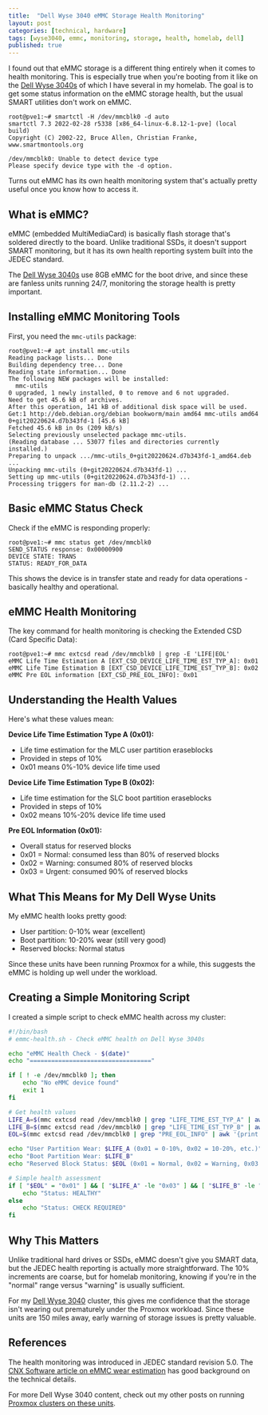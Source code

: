```yaml
---
title:  "Dell Wyse 3040 eMMC Storage Health Monitoring"
layout: post
categories: [technical, hardware]
tags: [wyse3040, emmc, monitoring, storage, health, homelab, dell]
published: true
---
```


I found out that eMMC storage is a different thing entirely when it comes to health monitoring. This is especially true when you're booting from it like on the [Dell Wyse 3040s](/tags/wyse3040/) of which I have several in my homelab. The goal is to get some status information on the eMMC storage health, but the usual SMART utilities don't work on eMMC.

``` console
root@pve1:~# smartctl -H /dev/mmcblk0 -d auto
smartctl 7.3 2022-02-28 r5338 [x86_64-linux-6.8.12-1-pve] (local build)
Copyright (C) 2002-22, Bruce Allen, Christian Franke, www.smartmontools.org

/dev/mmcblk0: Unable to detect device type
Please specify device type with the -d option.
```

Turns out eMMC has its own health monitoring system that's actually pretty useful once you know how to access it.

<!-- excerpt-end -->

## What is eMMC?

eMMC (embedded MultiMediaCard) is basically flash storage that's soldered directly to the board. Unlike traditional SSDs, it doesn't support SMART monitoring, but it has its own health reporting system built into the JEDEC standard.

The [Dell Wyse 3040s](/tags/wyse3040/) use 8GB eMMC for the boot drive, and since these are fanless units running 24/7, monitoring the storage health is pretty important.

## Installing eMMC Monitoring Tools

First, you need the `mmc-utils` package:

``` console
root@pve1:~# apt install mmc-utils
Reading package lists... Done
Building dependency tree... Done
Reading state information... Done
The following NEW packages will be installed:
  mmc-utils
0 upgraded, 1 newly installed, 0 to remove and 6 not upgraded.
Need to get 45.6 kB of archives.
After this operation, 141 kB of additional disk space will be used.
Get:1 http://deb.debian.org/debian bookworm/main amd64 mmc-utils amd64 0+git20220624.d7b343fd-1 [45.6 kB]
Fetched 45.6 kB in 0s (209 kB/s)
Selecting previously unselected package mmc-utils.
(Reading database ... 53077 files and directories currently installed.)
Preparing to unpack .../mmc-utils_0+git20220624.d7b343fd-1_amd64.deb ...
Unpacking mmc-utils (0+git20220624.d7b343fd-1) ...
Setting up mmc-utils (0+git20220624.d7b343fd-1) ...
Processing triggers for man-db (2.11.2-2) ...
```

## Basic eMMC Status Check

Check if the eMMC is responding properly:

``` console
root@pve1:~# mmc status get /dev/mmcblk0
SEND_STATUS response: 0x00000900
DEVICE STATE: TRANS
STATUS: READY_FOR_DATA
```

This shows the device is in transfer state and ready for data operations - basically healthy and operational.

## eMMC Health Monitoring

The key command for health monitoring is checking the Extended CSD (Card Specific Data):

``` console
root@pve1:~# mmc extcsd read /dev/mmcblk0 | grep -E 'LIFE|EOL'
eMMC Life Time Estimation A [EXT_CSD_DEVICE_LIFE_TIME_EST_TYP_A]: 0x01
eMMC Life Time Estimation B [EXT_CSD_DEVICE_LIFE_TIME_EST_TYP_B]: 0x02
eMMC Pre EOL information [EXT_CSD_PRE_EOL_INFO]: 0x01
```

## Understanding the Health Values

Here's what these values mean:

**Device Life Time Estimation Type A (0x01):**
- Life time estimation for the MLC user partition eraseblocks
- Provided in steps of 10%
- 0x01 means 0%-10% device life time used

**Device Life Time Estimation Type B (0x02):**
- Life time estimation for the SLC boot partition eraseblocks  
- Provided in steps of 10%
- 0x02 means 10%-20% device life time used

**Pre EOL Information (0x01):**
- Overall status for reserved blocks
- 0x01 = Normal: consumed less than 80% of reserved blocks
- 0x02 = Warning: consumed 80% of reserved blocks  
- 0x03 = Urgent: consumed 90% of reserved blocks

## What This Means for My Dell Wyse Units

My eMMC health looks pretty good:
- User partition: 0-10% wear (excellent)
- Boot partition: 10-20% wear (still very good)
- Reserved blocks: Normal status

Since these units have been running Proxmox for a while, this suggests the eMMC is holding up well under the workload.

## Creating a Simple Monitoring Script

I created a simple script to check eMMC health across my cluster:

``` bash
#!/bin/bash
# emmc-health.sh - Check eMMC health on Dell Wyse 3040s

echo "eMMC Health Check - $(date)"
echo "=================================="

if [ ! -e /dev/mmcblk0 ]; then
    echo "No eMMC device found"
    exit 1
fi

# Get health values
LIFE_A=$(mmc extcsd read /dev/mmcblk0 | grep "LIFE_TIME_EST_TYP_A" | awk '{print $NF}')
LIFE_B=$(mmc extcsd read /dev/mmcblk0 | grep "LIFE_TIME_EST_TYP_B" | awk '{print $NF}')
EOL=$(mmc extcsd read /dev/mmcblk0 | grep "PRE_EOL_INFO" | awk '{print $NF}')

echo "User Partition Wear: $LIFE_A (0x01 = 0-10%, 0x02 = 10-20%, etc.)"
echo "Boot Partition Wear: $LIFE_B"
echo "Reserved Block Status: $EOL (0x01 = Normal, 0x02 = Warning, 0x03 = Urgent)"

# Simple health assessment
if [ "$EOL" = "0x01" ] && [ "$LIFE_A" -le "0x03" ] && [ "$LIFE_B" -le "0x03" ]; then
    echo "Status: HEALTHY"
else
    echo "Status: CHECK REQUIRED"
fi
```

## Why This Matters

Unlike traditional hard drives or SSDs, eMMC doesn't give you SMART data, but the JEDEC health reporting is actually more straightforward. The 10% increments are coarse, but for homelab monitoring, knowing if you're in the "normal" range versus "warning" is usually sufficient.

For my [Dell Wyse 3040](/tags/wyse3040/) cluster, this gives me confidence that the storage isn't wearing out prematurely under the Proxmox workload. Since these units are 150 miles away, early warning of storage issues is pretty valuable.

## References

The health monitoring was introduced in JEDEC standard revision 5.0. The [CNX Software article on eMMC wear estimation](https://www.cnx-software.com/2019/08/16/wear-estimation-emmc-flash-memory/) has good background on the technical details.

For more Dell Wyse 3040 content, check out my other posts on running [Proxmox clusters on these units](/proxmox-8-dell-wyse-3040/).
